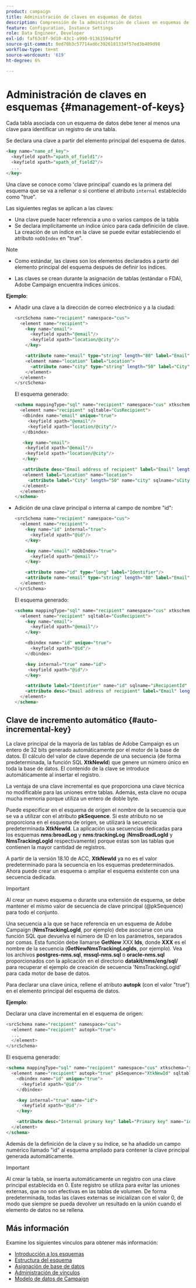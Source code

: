 ```yaml
---
product: campaign
title: Administración de claves en esquemas de datos
description: Comprensión de la administración de claves en esquemas de datos
feature: Configuration, Instance Settings
role: Data Engineer, Developer
exl-id: faf63c8f-9d10-43c1-a990-91361594af9f
source-git-commit: 0ed70b3c57714ad6c3926181334f57ed3b409d98
workflow-type: tm+mt
source-wordcount: '619'
ht-degree: 6%

---
```


# Administración de claves en esquemas {#management-of-keys}

Cada tabla asociada con un esquema de datos debe tener al menos una clave para identificar un registro de una tabla.

Se declara una clave a partir del elemento principal del esquema de datos.

```sql
<key name="name_of_key">
  <keyfield xpath="xpath_of_field1"/>
  <keyfield xpath="xpath_of_field2"/>
  ...
</key>
```

Una clave se conoce como &#39;clave principal&#39; cuando es la primera del esquema que se va a rellenar o si contiene el atributo `internal` establecido como &quot;true&quot;.

Las siguientes reglas se aplican a las claves:

* Una clave puede hacer referencia a uno o varios campos de la tabla
* Se declara implícitamente un índice único para cada definición de clave. La creación de un índice en la clave se puede evitar estableciendo el atributo `noDbIndex` en &quot;true&quot;.

>[!NOTE]
>
>* Como estándar, las claves son los elementos declarados a partir del elemento principal del esquema después de definir los índices.
>
>* Las claves se crean durante la asignación de tablas (estándar o FDA), Adobe Campaign encuentra índices únicos.

**Ejemplo**:

* Añadir una clave a la dirección de correo electrónico y a la ciudad:

  ```sql
  <srcSchema name="recipient" namespace="cus">
    <element name="recipient">
      <key name="email">
        <keyfield xpath="@email"/> 
        <keyfield xpath="location/@city"/> 
      </key>
  
      <attribute name="email" type="string" length="80" label="Email" desc="Email address of recipient"/>
      <element name="location" label="Location">
        <attribute name="city" type="string" length="50" label="City" userEnum="city"/>
      </element>
    </element>
  </srcSchema>
  ```

  El esquema generado:

  ```sql
  <schema mappingType="sql" name="recipient" namespace="cus" xtkschema="xtk:schema">  
    <element name="recipient" sqltable="CusRecipient">    
     <dbindex name="email" unique="true">      
       <keyfield xpath="@email"/>      
       <keyfield xpath="location/@city"/>    
     </dbindex>    
  
     <key name="email">      
      <keyfield xpath="@email"/>      
      <keyfield xpath="location/@city"/>    
     </key>    
  
     <attribute desc="Email address of recipient" label="Email" length="80" name="email" sqlname="sEmail" type="string"/>    
     <element label="Location" name="location">      
       <attribute label="City" length="50" name="city" sqlname="sCity" type="string" userEnum="city"/>    
     </element>  
    </element>
  </schema>
  ```

* Adición de una clave principal o interna al campo de nombre &quot;id&quot;:

  ```sql
  <srcSchema name="recipient" namespace="cus">
    <element name="recipient">
      <key name="id" internal="true">
        <keyfield xpath="@id"/> 
      </key>
  
      <key name="email" noDbIndex="true">
        <keyfield xpath="@email"/> 
      </key>
  
      <attribute name="id" type="long" label="Identifier"/>
      <attribute name="email" type="string" length="80" label="Email" desc="Email address of recipient"/>
    </element>
  </srcSchema>
  ```

  El esquema generado:

  ```sql
  <schema mappingType="sql" name="recipient" namespace="cus" xtkschema="xtk:schema">  
    <element name="recipient" sqltable="CusRecipient">    
      <key name="email">      
        <keyfield xpath="@email"/>    
      </key>    
  
      <dbindex name="id" unique="true">      
        <keyfield xpath="@id"/>    
      </dbindex>    
  
      <key internal="true" name="id">      
       <keyfield xpath="@id"/>    
      </key>    
  
      <attribute label="Identifier" name="id" sqlname="iRecipientId" type="long"/>    
      <attribute desc="Email address of recipient" label="Email" length="80" name="email" sqlname="sEmail" type="string"/>  
    </element>
  </schema>
  ```

## Clave de incremento automático {#auto-incremental-key}

La clave principal de la mayoría de las tablas de Adobe Campaign es un entero de 32 bits generado automáticamente por el motor de la base de datos. El cálculo del valor de clave depende de una secuencia (de forma predeterminada, la función SQL **XtkNewId**) que genere un número único en toda la base de datos. El contenido de la clave se introduce automáticamente al insertar el registro.

La ventaja de una clave incremental es que proporciona una clave técnica no modificable para las uniones entre tablas. Además, esta clave no ocupa mucha memoria porque utiliza un entero de doble byte.

Puede especificar en el esquema de origen el nombre de la secuencia que se va a utilizar con el atributo **pkSequence**. Si este atributo no se proporciona en el esquema de origen, se utilizará la secuencia predeterminada **XtkNewId**. La aplicación usa secuencias dedicadas para los esquemas **nms:broadLog** y **nms:trackingLog** (**NmsBroadLogId** y **NmsTrackingLogId** respectivamente) porque estas son las tablas que contienen la mayor cantidad de registros.

A partir de la versión 18.10 de ACC, **XtkNewId** ya no es el valor predeterminado para la secuencia en los esquemas predeterminados. Ahora puede crear un esquema o ampliar el esquema existente con una secuencia dedicada.

>[!IMPORTANT]
>
>Al crear un nuevo esquema o durante una extensión de esquema, se debe mantener el mismo valor de secuencia de clave principal (@pkSequence) para todo el conjunto.

Una secuencia a la que se hace referencia en un esquema de Adobe Campaign (**NmsTrackingLogId**, por ejemplo) debe asociarse con una función SQL que devuelva el número de ID en los parámetros, separados por comas. Esta función debe llamarse **GetNew** XXX **Ids**, donde **XXX** es el nombre de la secuencia (**GetNewNmsTrackingLogIds**, por ejemplo). Vea los archivos **postgres-nms.sql**, **mssql-nms.sql** o **oracle-nms.sql** proporcionados con la aplicación en el directorio **datakit/nms/eng/sql/** para recuperar el ejemplo de creación de secuencia &#39;NmsTrackingLogId&#39; para cada motor de base de datos.

Para declarar una clave única, rellene el atributo **autopk** (con el valor &quot;true&quot;) en el elemento principal del esquema de datos.

**Ejemplo**:

Declarar una clave incremental en el esquema de origen:

```sql
<srcSchema name="recipient" namespace="cus">
  <element name="recipient" autopk="true">
  ...
  </element>
</srcSchema>
```

El esquema generado:

```sql
<schema mappingType="sql" name="recipient" namespace="cus" xtkschema="xtk:schema">  
  <element name="recipient" autopk="true" pkSequence="XtkNewId" sqltable="CusRecipient"> 
    <dbindex name="id" unique="true">
      <keyfield xpath="@id"/>
    </dbindex>

    <key internal="true" name="id">
      <keyfield xpath="@id"/>
    </key>

    <attribute desc="Internal primary key" label="Primary key" name="id" sqlname="iRecipientId" type="long"/>
  </element>
</schema>
```

Además de la definición de la clave y su índice, se ha añadido un campo numérico llamado &quot;id&quot; al esquema ampliado para contener la clave principal generada automáticamente.

>[!IMPORTANT]
>
>Al crear la tabla, se inserta automáticamente un registro con una clave principal establecida en 0. Este registro se utiliza para evitar las uniones externas, que no son efectivas en las tablas de volumen. De forma predeterminada, todas las claves externas se inicializan con el valor 0, de modo que siempre se pueda devolver un resultado en la unión cuando el elemento de datos no se rellena.


## Más información

Examine los siguientes vínculos para obtener más información:

* [Introducción a los esquemas](about-schema-reference.md)
* [Estructura del esquema](schema-structure.md)
* [Asignación de base de datos](database-mapping.md)
* [Administración de vínculos](database-links.md)
* [Modelo de datos de Campaign](about-data-model.md)
